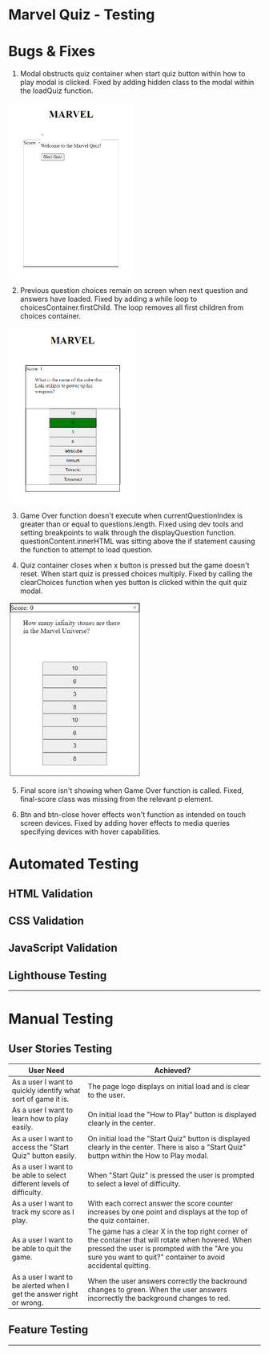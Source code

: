 <h1>Marvel Quiz - Testing</h1>

# **Bugs & Fixes**
1. Modal obstructs quiz container when start quiz button within how to play modal is clicked. Fixed by adding hidden class to the modal within the loadQuiz function.

<img src="assets/testing-images/bug1-modal-overlap.webp" height="350"/>


2. Previous question choices remain on screen when next question and answers have loaded. Fixed by adding a while loop to choicesContainer.firstChild. The loop removes all first children from choices container.

<img src="assets/testing-images/bug2-quiz-buttons.webp" height="350"/>


3. Game Over function doesn't execute when currentQuestionIndex is greater than or equal to questions.length. Fixed using dev tools and setting breakpoints to walk through the displayQuestion function. questionContent.innerHTML was sitting above the if statement causing the function to attempt to load question.

4. Quiz container closes when x button is pressed but the game doesn't reset. When start quiz is pressed choices multiply. Fixed by calling the clearChoices function when yes button is clicked within the quit quiz modal.

<img src="assets/testing-images/bug4-exit-quiz-reset.webp" height="350"/>


5. Final score isn't showing when Game Over function is called. Fixed, final-score class was missing from the relevant p element.

6. Btn and btn-close hover effects won't function as intended on touch screen devices. Fixed by adding hover effects to media queries specifying devices with hover capabilities. 

# **Automated Testing**

## **HTML Validation**

## **CSS Validation**

## **JavaScript Validation**

## **Lighthouse Testing**

___

# **Manual Testing**

## **User Stories Testing**

|**User Need**|**Achieved?**|
|---|---|
|As a user I want to quickly identify what sort of game it is.| The page logo displays on initial load and is clear to the user.
|As a user I want to learn how to play easily.| On initial load the "How to Play" button is displayed clearly in the center.
|As a user I want to access the "Start Quiz" button easily.| On initial load the "Start Quiz" button is displayed clearly in the center. There is also a "Start Quiz" buttpn within the How to Play modal.
|As a user I want to be able to select different levels of difficulty.| When "Start Quiz" is pressed the user is prompted to select a level of difficulty.
|As a user I want to track my score as I play.| With each correct answer the score counter increases by one point and displays at the top of the quiz container.
|As a user I want to be able to quit the game.| The game has a clear X in the top right corner of the container that will rotate when hovered. When pressed the user is prompted with the "Are you sure you want to quit?" container to avoid accidental quitting.
|As a user I want to be alerted when I get the answer right or wrong.| When the user answers correctly the backround changes to green. When the user answers incorrectly the background changes to red.


## **Feature Testing**
___